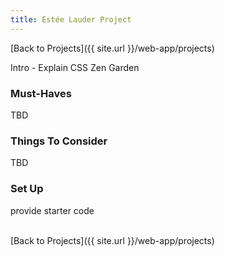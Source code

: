 ```yaml
---
title: Estée Lauder Project
---
```


[Back to Projects]({{ site.url }}/web-app/projects)

Intro - Explain CSS Zen Garden


### Must-Haves

TBD

### Things To Consider

TBD

### Set Up

provide starter code

<br>
[Back to Projects]({{ site.url }}/web-app/projects)
